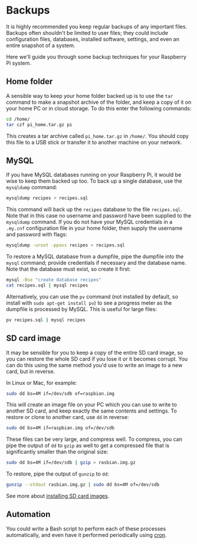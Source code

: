 # Backups

It is highly recommended you keep regular backups of any important files. Backups often shouldn't be limited to user files; they could include configuration files, databases, installed software, settings, and even an entire snapshot of a system.

Here we'll guide you through some backup techniques for your Raspberry Pi system.

## Home folder

A sensible way to keep your home folder backed up is to use the `tar` command to make a snapshot archive of the folder, and keep a copy of it on your home PC or in cloud storage. To do this enter the following commands:

```bash
cd /home/
tar czf pi_home.tar.gz pi
```

This creates a tar archive called `pi_home.tar.gz` in `/home/`. You should copy this file to a USB stick or transfer it to another machine on your network.

## MySQL

If you have MySQL databases running on your Raspberry Pi, it would be wise to keep them backed up too. To back up a single database, use the `mysqldump` command:

```bash
mysqldump recipes > recipes.sql
```

This command will back up the `recipes` database to the file `recipes.sql`. Note that in this case no username and password have been supplied to the `mysqldump` command. If you do not have your MySQL credentials in a `.my.cnf` configuration file in your home folder, then supply the username and password with flags:

```bash
mysqldump -uroot -ppass recipes > recipes.sql
```

To restore a MySQL database from a dumpfile, pipe the dumpfile into the `mysql` command; provide credentials if necessary and the database name. Note that the database must exist, so create it first:

```bash
mysql -Bse "create database recipes"
cat recipes.sql | mysql recipes
```

Alternatively, you can use the `pv` command (not installed by default, so install with `sudo apt-get install pv`) to see a progress meter as the dumpfile is processed by MySQL. This is useful for large files:

```bash
pv recipes.sql | mysql recipes
```

## SD card image

It may be sensible for you to keep a copy of the entire SD card image, so you can restore the whole SD card if you lose it or it becomes corrupt. You can do this using the same method you'd use to write an image to a new card, but in reverse.

In Linux or Mac, for example:

```bash
sudo dd bs=4M if=/dev/sdb of=raspbian.img
```

This will create an image file on your PC which you can use to write to another SD card, and keep exactly the same contents and settings. To restore or clone to another card, use `dd` in reverse:

```bash
sudo dd bs=4M if=raspbian.img of=/dev/sdb
```

These files can be very large, and compress well. To compress, you can pipe the output of `dd` to `gzip` as well to get a compressed file that is significantly smaller than the original size:

```bash
sudo dd bs=4M if=/dev/sdb | gzip > rasbian.img.gz
```

To restore, pipe the output of `gunzip` to `dd`:

```bash
gunzip --stdout rasbian.img.gz | sudo dd bs=4M of=/dev/sdb
```

See more about [installing SD card images](../../installation/installing-images/README.md).

## Automation

You could write a Bash script to perform each of these processes automatically, and even have it performed periodically using [cron](../usage/cron.md).
